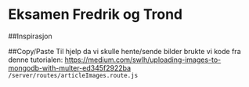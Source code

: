# Eksamen Fredrik og Trond

##Inspirasjon

##Copy/Paste
Til hjelp da vi skulle hente/sende bilder brukte vi kode fra denne tutorialen: https://medium.com/swlh/uploading-images-to-mongodb-with-multer-ed345f2922ba
```/server/routes/articleImages.route.js```




